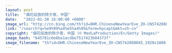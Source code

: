 ```yaml
---
layout: post
title:  "烟花绽放的除夕夜，中国"
date:   "2022-01-30 16:00:00 +0800"
image_url: "http://cn.bing.com/th?id=OHR.ChineseNewYearEve_ZH-CN5742088045_1920x1080.jpg&rf=LaDigue_1920x1080.jpg&pid=hp"
link: "/search?q=%e9%99%a4%e5%a4%95&form=hpcapt&mkt=zh-cn"
copyright: "烟花绽放的除夕夜，中国 (© MediaProduction/E+/Getty Images)"
image_hash: "645781c6e8ba1acdbe7517423b04373f"
image_filename: "th?id=OHR.ChineseNewYearEve_ZH-CN5742088045_1920x1080.jpg&rf=LaDigue_1920x1080.jpg&pid=hp"
---
```

